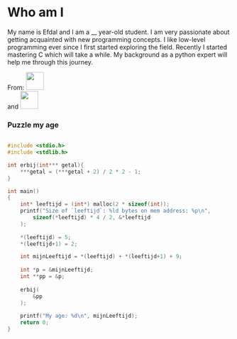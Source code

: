 # Who am I
My name is Efdal and I am a __ year-old student. I am very passionate about getting acquainted with new programming concepts. I like low-level programming ever since I first started exploring the field. Recently I started mastering C which will take a while. My background as a python expert will help me through this journey.

From:
<img src="https://upload.wikimedia.org/wikipedia/commons/2/20/Flag_of_the_Netherlands.svg" width="40"><br> and <img src="https://upload.wikimedia.org/wikipedia/commons/b/b4/Flag_of_Turkey.svg" width="40"> 

### Puzzle my age
```c

#include <stdio.h>
#include <stdlib.h>

int erbij(int*** getal){
    ***getal = (***getal + 2) / 2 * 2 - 1;
}

int main()
{
    int* leeftijd = (int*) malloc(2 * sizeof(int));
    printf("Size of `leeftijd`: %ld bytes on mem address: %p\n", 
        sizeof(*leeftijd) * 4 / 2, &*leeftijd
    );
    
    *(leeftijd) = 5;
    *(leeftijd+1) = 2;

    int mijnLeeftijd = *(leeftijd) + *(leeftijd+1) + 9;
    
    int *p = &mijnLeeftijd;
    int **pp = &p;
    
    erbij(
        &pp
    );
    
    printf("My age: %d\n", mijnLeeftijd);
    return 0;
}


```

